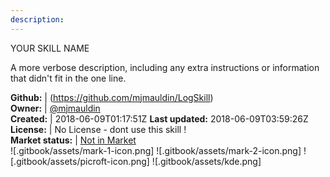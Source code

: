 ```yaml
---
description: 
---
```

YOUR SKILL NAME

A more verbose description, including any extra instructions or
information that didn't fit in the one line.

**Github:** | (https://github.com/mjmauldin/LogSkill)  
**Owner:** | [@mjmauldin](https://github.com/mjmauldin)  
**Created:** | 2018-06-09T01:17:51Z  **Last updated:** 2018-06-09T03:59:26Z  
**License:** | No License - dont use this skill !  
**Market status:** | [Not in Market](https://market.mycroft.ai/skill/)  
 ![.gitbook/assets/mark-1-icon.png]  ![.gitbook/assets/mark-2-icon.png]  ![.gitbook/assets/picroft-icon.png]  ![.gitbook/assets/kde.png]  
